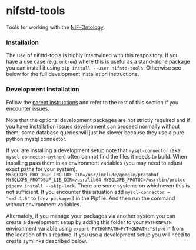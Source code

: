 # nifstd-tools
Tools for working with the [NIF-Ontology](https://github.com/SciCrunch/NIF-Ontology).

### Installation
The use of nifstd-tools is highly intertwined with this respository.
If you have a use case (e.g. `ontree`) where this is useful as a
stand-alone package you can install it using `pip install --user nifstd-tools`.
Otherwise see below for the full development installation instructions.

### Development Installation
Follow the [parent instructions](../README.md#development-installation)
and refer to the rest of this section if you encounter issues.

Note that the optional development packages are not strictly required and if you have
installation issues development can proceed normally without them, some database
queries will just be slower because they use a pure python mysql connector.

If you are installing a development setup note that `mysql-connector` (aka `mysql-connector-python`)
often cannot find the files it needs to build.  When installing pass them in as environment variables
(you may need to adjust exact paths for your system).
`MYSQLXPB_PROTOBUF_INCLUDE_DIR=/usr/include/google/protobuf MYSQLXPB_PROTOBUF_LIB_DIR=/usr/lib64 MYSQLXPB_PROTOC=/usr/bin/protoc pipenv install --skip-lock`.
There are some systems on which even this is not sufficient.
If you encounter this situation add `mysql-connector = "==2.1.6"` to `[dev-packages]` in the Pipfile.
And then run the command without environment variables.

Alternately, if you manage your packages via another system you can create a
development setup by adding this folder to your `PYTHONPATH` environment variable
using `export PYTHONPATH=PYTHONPATH:"$(pwd)"` from the location of this readme.
If you use a development setup you will need to create symlinks described below.
